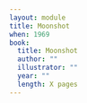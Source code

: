 ```yaml
---
layout: module
title: Moonshot
when: 1969
book:
  title: Moonshot
  author: ""
  illustrator: ""
  year: ""
  length: X pages
---
```

